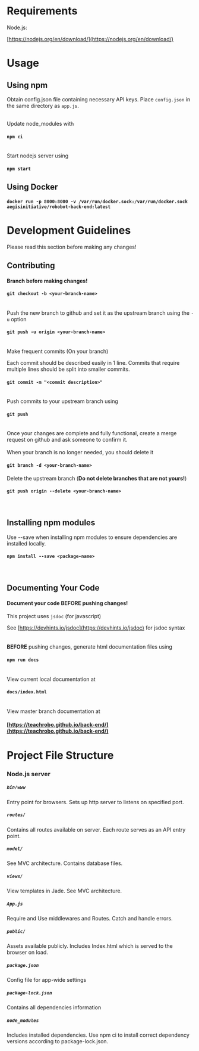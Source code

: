 # Requirements
Node.js:

[https://nodejs.org/en/download/](https://nodejs.org/en/download/)
# Usage
## Using npm
Obtain config.json file containing necessary API keys. Place `config.json` in the same directory as `app.js`.

\
Update node_modules with
#### `npm ci`
\
Start nodejs server using
#### `npm start`

## Using Docker
#### `docker run -p 8000:8000 -v /var/run/docker.sock:/var/run/docker.sock aegisinitiative/robobot-back-end:latest`



# Development Guidelines
Please read this section before making any changes!
<br />

## Contributing
#### Branch before making changes!
#### `git checkout -b <your-branch-name>`
\
Push the new branch to github and set it as the upstream branch using the `-u` option
#### `git push -u origin <your-branch-name>`
\
Make frequent commits (On your branch)

Each commit should be described easily in 1 line. Commits that require multiple lines should be split into smaller commits.
#### `git commit -m "<commit description>"`
\
Push commits to your upstream branch using
#### `git push`
\
Once your changes are complete and fully functional, create a merge request on github and ask someone to confirm it.
\
\
When your branch is no longer needed, you should delete it
#### `git branch -d <your-branch-name>`
Delete the upstream branch (<b>Do not delete branches that are not yours!</b>)
#### `git push origin --delete <your-branch-name>`
<br />

## Installing npm modules
Use --save when installing npm modules to ensure dependencies are installed locally.
#### `npm install --save <package-name>`
<br />

## Documenting Your Code
#### Document your code <b>BEFORE</b> pushing changes!

This project uses `jsdoc` (for javascript)

See [https://devhints.io/jsdoc](https://devhints.io/jsdoc) for jsdoc syntax
\
\
\
<b>BEFORE</b> pushing changes, generate html documentation files using
#### `npm run docs`
\
View current local documentation at
#### `docs/index.html`
\
View master branch documentation at
#### [https://teachrobo.github.io/back-end/](https://teachrobo.github.io/back-end/)


# Project File Structure

### Node.js server
##### `bin/www`
Entry point for browsers. Sets up http server to listens on specified port.
##### `routes/`
Contains all routes available on server. Each route serves as an API entry point.
##### `model/`
See MVC architecture. Contains database files.
##### `views/`
View templates in Jade. See MVC architecture.
##### `App.js`
Require and Use middlewares and Routes. Catch and handle errors.
##### `public/`
Assets available publicly. Includes Index.html which is served to the browser on load.
##### `package.json`
Config file for app-wide settings
##### `package-lock.json`
Contains all dependencies information
##### `node_modules`
Includes installed dependencies. Use npm ci to install correct dependency versions according to package-lock.json.
